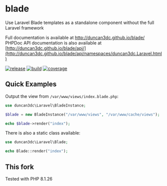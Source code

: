 blade
=====

Use Laravel Blade templates as a standalone component without the full Laravel framework

Full documentation is available at http://duncan3dc.github.io/blade/  
PHPDoc API documentation is also available at [http://duncan3dc.github.io/blade/api/](http://duncan3dc.github.io/blade/api/namespaces/duncan3dc.Laravel.html)  

[![release](https://poser.pugx.org/duncan3dc/blade/version.svg)](https://packagist.org/packages/duncan3dc/blade)
[![build](https://travis-ci.org/duncan3dc/blade.svg?branch=master)](https://travis-ci.org/duncan3dc/blade)
[![coverage](https://codecov.io/gh/duncan3dc/blade/graph/badge.svg)](https://codecov.io/gh/duncan3dc/blade)


Quick Examples
--------------

Output the view from `/var/www/views/index.blade.php`:
```php
use duncan3dc\Laravel\BladeInstance;

$blade = new BladeInstance("/var/www/views", "/var/www/cache/views");

echo $blade->render("index");
```

There is also a static class available:
```php
use duncan3dc\Laravel\Blade;

echo Blade::render("index");
```


This fork
--------------

Tested with PHP 8.1.26